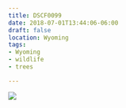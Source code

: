 ```yaml
---
title: DSCF0099
date: 2018-07-01T13:44:06-06:00
draft: false
location: Wyoming
tags:
- Wyoming
- wildlife
- trees

---
```

![](https://d17enza3bfujl8.cloudfront.net/DSCF0099.jpg)
